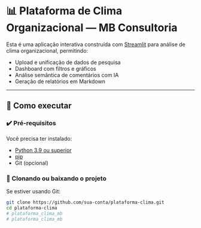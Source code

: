 # 📊 Plataforma de Clima Organizacional — MB Consultoria

Esta é uma aplicação interativa construída com [Streamlit](https://streamlit.io/) para análise de clima organizacional, permitindo:

- Upload e unificação de dados de pesquisa
- Dashboard com filtros e gráficos
- Análise semântica de comentários com IA
- Geração de relatórios em Markdown

---

## 🚀 Como executar

### ✔️ Pré-requisitos

Você precisa ter instalado:

- [Python 3.9 ou superior](https://www.python.org/)
- [pip](https://pip.pypa.io/)
- Git (opcional)

### 🔧 Clonando ou baixando o projeto

Se estiver usando Git:

```bash
git clone https://github.com/sua-conta/plataforma-clima.git
cd plataforma-clima
# plataforma_clima_mb
# plataforma_clima_mb
